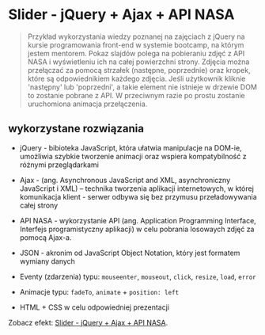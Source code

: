 # Slider - jQuery + Ajax + API NASA

> Przykład wykorzystania wiedzy poznanej na zajęciach z jQuery na kursie programowania front-end w systemie bootcamp, na którym jestem mentorem. 
> Pokaz slajdów polega na pobieraniu zdjęć z API NASA i wyświetleniu ich na całej powierzchni strony. Zdjęcia można przełączać za pomocą strzałek (następne, poprzednie) oraz kropek, które są odpowiednikiem każdego zdjęcia. Jeśli użytkownik kliknie 'następny' lub 'poprzedni', a takie element nie istnieje w drzewie DOM to zostanie pobrane z API. W przeciwnym razie po prostu zostanie uruchomiona animacja przełączenia.

## wykorzystane rozwiązania

* jQuery - bibioteka JavaScript, która ułatwia manipulacje na DOM-ie, umożliwia szybkie tworzenie animacji oraz wspiera kompatybilność z różnymi przeglądarkami 

* Ajax - (ang. Asynchronous JavaScript and XML, asynchroniczny JavaScript i XML) – technika tworzenia aplikacji internetowych, w której komunikacja klient - serwer odbywa się bez przymusu przeładowywania całej strony

* API NASA - wykorzystanie API (ang. Application Programming Interface, Interfejs programistyczny aplikacji) w celu pobrania losowaych zdjęć za pomocą Ajax-a.

* JSON - akronim od JavaScript Object Notation, który jest formatem wymiany danych

* Eventy (zdarzenia) typu: `mouseenter`, `mouseout`, `click`, `resize`, `load`, `error`

* Animacje typu: `fadeTo`, `animate` + `position: left`

* HTML + CSS w celu odpowiedniej prezentacji

Zobacz efekt: [Slider - jQuery + Ajax + API NASA](https://bogolubow.github.io/Slider-jQuery-Ajax-API-NASA/).
